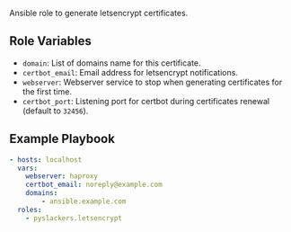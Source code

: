 Ansible role to generate letsencrypt certificates.

Role Variables
--------------

* `domain`: List of domains name for this certificate.
* `certbot_email`: Email address for letsencrypt notifications.
* `webserver`: Webserver service to stop when generating certificates for the first time.
* `certbot_port`: Listening port for certbot during certificates renewal (default to `32456`).

Example Playbook
----------------

```yml
- hosts: localhost
  vars:
    webserver: haproxy
    certbot_email: noreply@example.com
    domains: 
        - ansible.example.com
  roles: 
    - pyslackers.letsencrypt
```